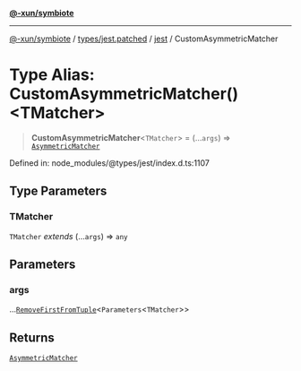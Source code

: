 [**@-xun/symbiote**](../../../../../README.md)

***

[@-xun/symbiote](../../../../../README.md) / [types/jest.patched](../../../README.md) / [jest](../README.md) / CustomAsymmetricMatcher

# Type Alias: CustomAsymmetricMatcher()\<TMatcher\>

> **CustomAsymmetricMatcher**\<`TMatcher`\> = (...`args`) => [`AsymmetricMatcher`](../interfaces/AsymmetricMatcher.md)

Defined in: node\_modules/@types/jest/index.d.ts:1107

## Type Parameters

### TMatcher

`TMatcher` *extends* (...`args`) => `any`

## Parameters

### args

...[`RemoveFirstFromTuple`](RemoveFirstFromTuple.md)\<`Parameters`\<`TMatcher`\>\>

## Returns

[`AsymmetricMatcher`](../interfaces/AsymmetricMatcher.md)
